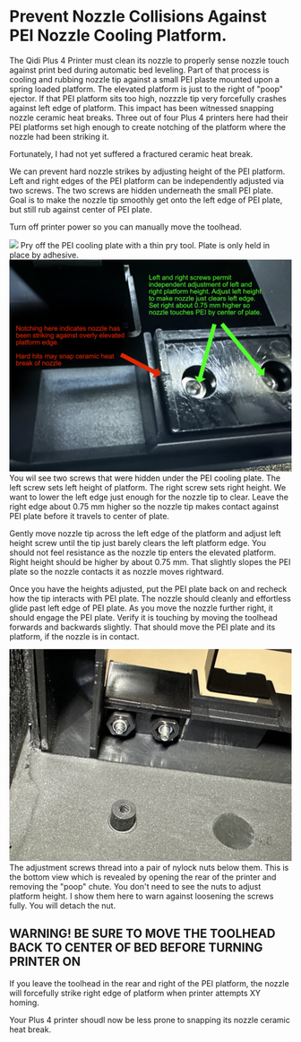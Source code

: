 # Prevent Nozzle Collisions Against PEI Nozzle Cooling Platform.

The Qidi Plus 4 Printer must clean its nozzle to properly sense nozzle touch against print bed during automatic bed leveling. Part of that process is cooling and rubbing  nozzle tip against a small PEI plaste mounted upon a spring loaded platform. The elevated platform is just to the right of "poop" ejector. If that PEI platform sits too high, nozzzle tip very forcefully crashes against left edge of platform. This impact has been witnessed snapping nozzle ceramic heat breaks. Three out of four Plus 4 printers here had their PEI platforms set high enough to create notching of the platform where the nozzle had been striking it.

Fortunately, I had not yet suffered a fractured ceramic heat break.

We can prevent hard nozzle strikes by adjusting height of the PEI platform. Left and right edges of the PEI platform can be independently adjusted via two screws. The two screws are hidden underneath the small PEI plate. Goal is to make the nozzle tip smoothly get onto the left edge of PEI plate, but still rub against center of PEI plate.

Turn off printer power so you can manually move the toolhead. 


<img src="./pry%20off$20PEI$20cooling$20plate.jpg">
Pry off the PEI cooling plate with a thin pry tool. Plate is only held in place by adhesive. 


<img src="./screws.jpg">
You wil see two screws that were hidden under the PEI cooling plate. The left screw sets left height of platform. The right screw sets right height. We want to lower the left edge just enough for the nozzle tip to clear. Leave the right edge about 0.75 mm higher so the nozzle tip makes contact against PEI plate before it travels to center of plate.

Gently move nozzle tip across the left edge of the platform and adjust left height screw until the tip just barely clears the left platform edge. You should not feel resistance as the nozzle tip enters the elevated platform. Right height should be higher by about 0.75 mm. That slightly slopes the PEI plate so the nozzle contacts it as nozzle moves rightward. 

Once you have the heights adjusted, put the PEI plate back on and recheck how the tip interacts with PEI plate. The nozzle should cleanly and effortless glide past left edge of PEI plate. As you move the nozzle further right, it should engage the PEI plate. Verify it is touching by moving the toolhead forwards and backwards slightly. That should move the PEI plate and its platform, if the nozzle is in contact.


<img src="./nylock-nuts.jpg">
The adjustment screws thread into a pair of nylock nuts below them. This is the bottom view which is revealed by opening the rear of the printer and removing the "poop" chute. You don't need to see the nuts to adjust platform height. I show them here to warn against loosening the screws fully. You will detach the nut.

## WARNING! BE SURE TO MOVE THE TOOLHEAD BACK TO CENTER OF BED BEFORE TURNING PRINTER ON
If you leave the toolhead in the rear and right of the PEI platform, the nozzle will forcefully strike right edge of platform when printer attempts XY homing.

Your Plus 4 printer shoudl now be less prone to snapping its nozzle ceramic heat break.







